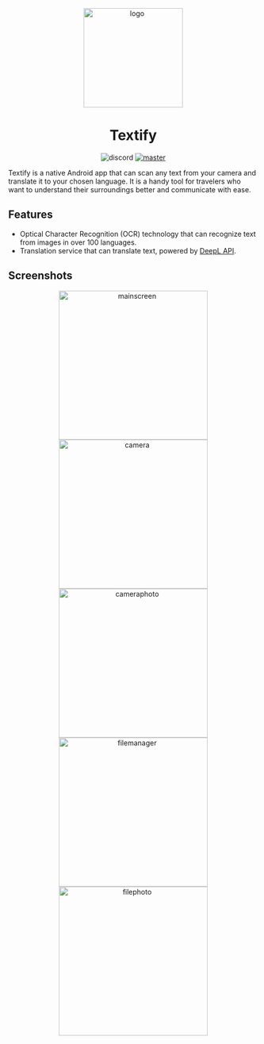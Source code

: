 <div align="center">
  <picture>
    <source height="200px" srcset="https://raw.githubusercontent.com/mbednarek98/Textify/master/assets/logo.jpg">
    <img alt="logo" height="200px" srcset="https://raw.githubusercontent.com/mbednarek98/FiFood/master/assets/logo.jpg">
  </picture>
</div>

<div align="center">
<h1>Textify</h1>
</div>

<div align="center">

![discord](https://dcbadge.vercel.app/api/shield/247463720337276929?style=flat) [![master](https://img.shields.io/badge/Documentation-5166f7)](https://docs.google.com/document/d/1TRKvozL6reIkKx1XJzCLjtZhmex7OQuZ4LPBstEmSKc/edit?usp=sharing)

</div>

Textify is a native Android app that can scan any text from your camera and translate it to your chosen language. It is a handy tool for travelers who want to understand their surroundings better and communicate with ease.

## Features

- Optical Character Recognition (OCR) technology that can recognize text from images in over 100 languages.
- Translation service that can translate text, powered by [DeepL API](https://www.deepl.com).


## Screenshots
<div align = "center">
  <picture>
    <source  height="300px" srcset="https://raw.githubusercontent.com/mbednarek98/Textify/master/assets/mainscreen.png">
    <img alt="mainscreen" height="300px" srcset="https://raw.githubusercontent.com/mbednarek98/Textify/master/assets/mainscreen.png">
  </picture>
  <picture>
    <source  height="300px" srcset="https://raw.githubusercontent.com/mbednarek98/Textify/master/assets/camera.png">
    <img alt="camera" height="300px" srcset="https://raw.githubusercontent.com/mbednarek98/Textify/master/assets/camera.png">
  </picture>
  <picture>
    <source  height="300px" srcset="https://raw.githubusercontent.com/mbednarek98/Textify/master/assets/cameraphoto.png">
    <img alt="cameraphoto" height="300px" srcset="https://raw.githubusercontent.com/mbednarek98/Textify/master/assets/cameraphoto.png">
  </picture>
  <picture>
    <source  height="300px" srcset="https://raw.githubusercontent.com/mbednarek98/Textify/master/assets/filemanager.png">
    <img alt="filemanager" height="300px" srcset="https://raw.githubusercontent.com/mbednarek98/Textify/master/assets/filemanager.png">
  </picture>
    <picture>
    <source  height="300px" srcset="https://raw.githubusercontent.com/mbednarek98/Textify/master/assets/filephoto.png">
    <img alt="filephoto" height="300px" srcset="https://raw.githubusercontent.com/mbednarek98/Textify/master/assets/filephoto.png">
  </picture>
  
</div>


